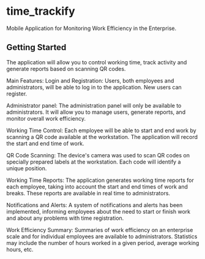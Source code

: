 # time_trackify

Mobile Application for Monitoring Work Efficiency in the Enterprise.

## Getting Started

The application will allow you to control working time, track activity and generate reports based on scanning QR codes.

Main Features:
Login and Registration:
Users, both employees and administrators, will be able to log in to the application. New users can register.

Administrator panel:
The administration panel will only be available to administrators. It will allow you to manage users, generate reports, and monitor overall work efficiency.

Working Time Control:
Each employee will be able to start and end work by scanning a QR code available at the workstation. The application will record the start and end time of work.

QR Code Scanning:
The device's camera was used to scan QR codes on specially prepared labels at the workstation. Each code will identify a unique position.

Working Time Reports:
The application generates working time reports for each employee, taking into account the start and end times of work and breaks. These reports are available in real time to administrators.

Notifications and Alerts:
A system of notifications and alerts has been implemented, informing employees about the need to start or finish work and about any problems with time registration.

Work Efficiency Summary:
Summaries of work efficiency on an enterprise scale and for individual employees are available to administrators. Statistics may include the number of hours worked in a given period, average working hours, etc.